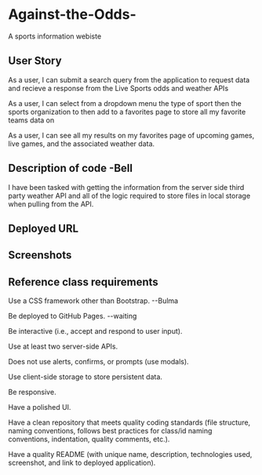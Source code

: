 # Against-the-Odds-
A sports information webiste


## User Story
As a user, I can submit a search query from the application to request data and recieve a response from the Live Sports odds and weather APIs 

As a user, I can select from a dropdown menu the type of sport then the sports organization to then add to a favorites page to store all my favorite teams data on

As a user, I can see all my results on my favorites page of upcoming games, live games, and the associated weather data.



## Description of code -Bell
I have been tasked with getting the information from the server side third party weather API and all of the logic required to store files in local storage when pulling from the API.

## Deployed URL

## Screenshots

## Reference class requirements
Use a CSS framework other than Bootstrap. --Bulma

Be deployed to GitHub Pages. --waiting

Be interactive (i.e., accept and respond to user input).

Use at least two server-side APIs.

Does not use alerts, confirms, or prompts (use modals).

Use client-side storage to store persistent data.

Be responsive.

Have a polished UI.

Have a clean repository that meets quality coding standards (file structure, naming conventions, follows best practices for class/id naming conventions, indentation, quality comments, etc.).

Have a quality README (with unique name, description, technologies used, screenshot, and link to deployed application).